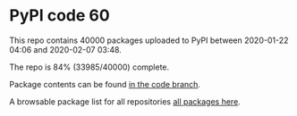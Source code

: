 # PyPI code 60

This repo contains 40000 packages uploaded to PyPI between 
2020-01-22 04:06 and 2020-02-07 03:48.

The repo is 84% (33985/40000) complete.

Package contents can be found [in the code branch](https://github.com/pypi-data/pypi-mirror-60/tree/code/packages).

A browsable package list for all repositories [all packages here](https://pypi-data.github.io/website/repositories/pypi-mirror-60).


